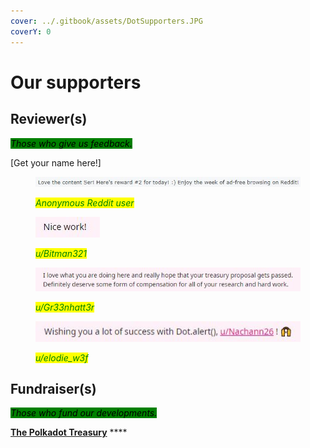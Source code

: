```yaml
---
cover: ../.gitbook/assets/DotSupporters.JPG
coverY: 0
---
```


# Our supporters

## Reviewer(s)

_<mark style="background-color:green;">Those who give us feedback.</mark>_

\[Get your name here!]

<figure><img src="../.gitbook/assets/Feedback.JPG" alt=""><figcaption><p><em><mark style="color:green;">Anonymous Reddit user</mark></em> </p></figcaption></figure>

<figure><img src="../.gitbook/assets/Feedbackb.JPG" alt=""><figcaption><p><em><mark style="color:green;">u/Bitman321</mark></em></p></figcaption></figure>

<figure><img src="../.gitbook/assets/Feedback6.JPG" alt=""><figcaption><p><em><mark style="color:green;">u/Gr33nhatt3r</mark></em></p></figcaption></figure>

<figure><img src="../.gitbook/assets/Feedbackc.JPG" alt=""><figcaption><p><em><mark style="color:green;">u/elodie_w3f</mark></em></p></figcaption></figure>

## **Fundraiser(s)**

_<mark style="background-color:green;">Those who fund our developments.</mark>_

[**The Polkadot Treasury**](https://polkadot.subsquare.io/council/motion/263) ****&#x20;

